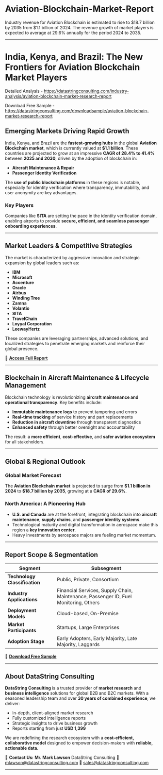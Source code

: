 # Aviation-Blockchain-Market-Report

Industry revenue for Aviation Blockchain is estimated to rise to $18.7 billion by 2035 from $1.1 billion of 2024. The revenue growth of market players is expected to average at 29.6% annually for the period 2024 to 2035.

---

# **India, Kenya, and Brazil: The New Frontiers for Aviation Blockchain Market Players**

Detailed Analysis - https://datastringconsulting.com/industry-analysis/aviation-blockchain-market-research-report

Download Free Sample - https://datastringconsulting.com/downloadsample/aviation-blockchain-market-research-report

## **Emerging Markets Driving Rapid Growth**

India, Kenya, and Brazil are the **fastest-growing hubs** in the global **Aviation Blockchain market**, which is currently valued at **\$1.1 billion**. These countries are projected to grow at an impressive **CAGR of 28.4% to 41.4%** between **2025 and 2030**, driven by the adoption of blockchain in:

* **Aircraft Maintenance & Repair**
* **Passenger Identity Verification**

The **use of public blockchain platforms** in these regions is notable, especially for identity verification where transparency, immutability, and user anonymity are key advantages.

### **Key Players**

Companies like **SITA** are setting the pace in the identity verification domain, enabling airports to provide **secure, efficient, and seamless passenger onboarding experiences**.

---

## **Market Leaders & Competitive Strategies**

The market is characterized by aggressive innovation and strategic expansion by global leaders such as:

* **IBM**
* **Microsoft**
* **Accenture**
* **Oracle**
* **Airbus**
* **Winding Tree**
* **Zamna**
* **Volantio**
* **SITA**
* **TravelChain**
* **Loyyal Corporation**
* **LeewayHertz**

These companies are leveraging partnerships, advanced solutions, and localized strategies to penetrate emerging markets and reinforce their global presence.

📘 **[Access Full Report](https://datastringconsulting.com/industry-analysis/aviation-blockchain-market-research-report)**

---

## **Blockchain in Aircraft Maintenance & Lifecycle Management**

Blockchain technology is revolutionizing **aircraft maintenance and operational transparency**. Key benefits include:

* **Immutable maintenance logs** to prevent tampering and errors
* **Real-time tracking** of service history and part replacements
* **Reduction in aircraft downtime** through transparent diagnostics
* **Enhanced safety** through better oversight and accountability

The result: a **more efficient**, **cost-effective**, and **safer aviation ecosystem** for all stakeholders.

---

## **Global & Regional Outlook**

### **Global Market Forecast**

The **Aviation Blockchain market** is projected to surge from **\$1.1 billion in 2024** to **\$18.7 billion by 2035**, growing at a **CAGR of 29.6%**.

### **North America: A Pioneering Hub**

* **U.S. and Canada** are at the forefront, integrating blockchain into **aircraft maintenance**, **supply chains**, and **passenger identity systems**.
* Technological maturity and digital transformation in aerospace make this region a **key innovation center**.
* Heavy investments by aerospace majors are fueling market momentum.

---

## **Report Scope & Segmentation**

| **Segment**                   | **Subsegment**                                                                       |
| ----------------------------- | ------------------------------------------------------------------------------------ |
| **Technology Classification** | Public, Private, Consortium                                                          |
| **Industry Applications**     | Financial Services, Supply Chain, Maintenance, Passenger ID, Fuel Monitoring, Others |
| **Deployment Models**         | Cloud-based, On-Premise                                                              |
| **Market Participants**       | Startups, Large Enterprises                                                          |
| **Adoption Stage**            | Early Adopters, Early Majority, Late Majority, Laggards                              |

📄 **[Download Free Sample](https://datastringconsulting.com/downloadsample/aviation-blockchain-market-research-report)**

---

## **About DataString Consulting**

**DataString Consulting** is a trusted provider of **market research** and **business intelligence** solutions for global B2B and B2C markets. With a seasoned leadership team and over **30 years of combined experience**, we deliver:

* In-depth, client-aligned market research
* Fully customized intelligence reports
* Strategic insights to drive business growth
* Reports starting from just **USD 1,399**

We are redefining the research ecosystem with a **cost-efficient, collaborative model** designed to empower decision-makers with **reliable, actionable data**.

📩 **Contact Us:**
**Mr. Mark Lawson**
DataString Consulting
📧 [mlawson@datastringconsulting.com](mailto:mlawson@datastringconsulting.com)
📧 [sales@datastringconsulting.com](mailto:sales@datastringconsulting.com)

---
